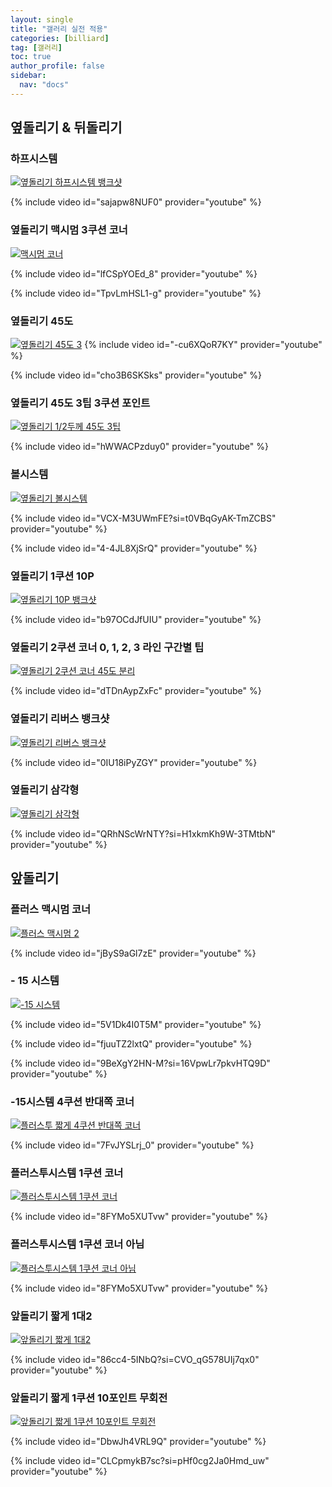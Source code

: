 ```yaml
---
layout: single
title: "갤러리 실전 적용"
categories: [billiard]
tag: [갤러리]
toc: true
author_profile: false
sidebar:
  nav: "docs"
---
```


## 옆돌리기 & 뒤돌리기

### 하프시스템

[![옆돌리기 하프시스템 뱅크샷](/images/하프시스템.png)](https://docs.google.com/presentation/d/18SuGZdPHo0peVWnCE6XZJWp2pjl36BwU/edit?usp=sharing&ouid=114978849290694301670&rtpof=true&sd=true)

{% include video id="sajapw8NUF0" provider="youtube" %}

### 옆돌리기 맥시멈 3쿠션 코너

[![맥시멈 코너](/images/%EB%A7%A5%EC%8B%9C%EB%A9%88%EC%BD%94%EB%84%88_%EA%B9%80%EB%B9%A0%EB%94%B0_%EC%AB%91%ED%94%84%EB%A1%9C.jpg)](https://docs.google.com/presentation/d/1lMZ8g0oEIXeBOgvQKy44qnTor79iP3ew/edit?usp=sharing&ouid=114978849290694301670&rtpof=true&sd=true)

{% include video id="lfCSpYOEd_8" provider="youtube" %}

{% include video id="TpvLmHSL1-g" provider="youtube" %}

### 옆돌리기 45도

[![옆돌리기 45도 3](/images/%EC%98%86%EB%8F%8C%EB%A6%AC%EA%B8%B0%2045%EB%8F%84%203.png)](https://docs.google.com/presentation/d/19cUgyuKEm9MIKVj9IPVrQKUerSP2IKCy/edit?usp=sharing&ouid=114978849290694301670&rtpof=true&sd=true)
{% include video id="-cu6XQoR7KY" provider="youtube" %}

{% include video id="cho3B6SKSks" provider="youtube" %}

### 옆돌리기 45도 3팁 3쿠션 포인트

[![옆돌리기 1/2두께 45도 3팁](/images/%EC%98%86%EB%8F%8C%EB%A6%AC%EA%B8%B0%2045%EB%8F%84.png)](https://docs.google.com/presentation/d/1KJLQsGRRDMouwWC4p62JSdnNiuA8Qv2W/edit?usp=sharing&ouid=114978849290694301670&rtpof=true&sd=true)

{% include video id="hWWACPzduy0" provider="youtube" %}

### 볼시스템

[![옆돌리기 볼시스템](/images/%EC%98%86%EB%8F%8C%EB%A6%AC%EA%B8%B0%20%EB%B3%BC%EC%8B%9C%EC%8A%A4%ED%85%9C.png) ](https://docs.google.com/presentation/d/1xcjMoQ0Iyxm9He_0AumZNRHIt6Zso0Yw/edit?usp=sharing&ouid=114978849290694301670&rtpof=true&sd=true)

{% include video id="VCX-M3UWmFE?si=t0VBqGyAK-TmZCBS" provider="youtube" %}

{% include video id="4-4JL8XjSrQ" provider="youtube" %}

### 옆돌리기 1쿠션 10P

[![옆돌리기 10P 뱅크샷](/images/옆돌리기_10P_예시1.png)](/images/옆돌리기_10P_예시1.png)

{% include video id="b97OCdJfUIU" provider="youtube" %}

### 옆돌리기 2쿠션 코너 0, 1, 2, 3 라인 구간별 팁

[![옆돌리기 2쿠션 코너 45도 분리](/images/%EC%98%86%EB%8F%8C%EB%A6%AC%EA%B8%B0%202%EC%BF%A0%EC%85%98%20%EC%BD%94%EB%84%88%2045%EB%8F%84%20%EB%B6%84%EB%A6%AC.png)](https://docs.google.com/presentation/d/1tweQpdFk0BksZxnj0Bm2PV-zzbRPuHWA/edit?usp=sharing&ouid=114978849290694301670&rtpof=true&sd=true)

{% include video id="dTDnAypZxFc" provider="youtube" %}

### 옆돌리기 리버스 뱅크샷

[![옆돌리기 리버스 뱅크샷](/images/옆돌리기_리버스_뱅크샷.png)](https://docs.google.com/presentation/d/1bnmdkWm1eR2GDWvEU-FsoCT5efAtsbNB/edit?usp=sharing&ouid=114978849290694301670&rtpof=true&sd=true)

{% include video id="0IU18iPyZGY" provider="youtube" %}

### 옆돌리기 삼각형

[![옆돌리기 삼각형](/images/%EC%98%86%EB%8F%8C%EB%A6%AC%EA%B8%B0%20%EC%82%BC%EA%B0%81%ED%98%95.png)](https://docs.google.com/presentation/d/18A1LBm4L6ta99CAWerTECGixH9m1ziPX/edit?usp=sharing&ouid=114978849290694301670&rtpof=true&sd=true)

{% include video id="QRhNScWrNTY?si=H1xkmKh9W-3TMtbN" provider="youtube" %}

## 앞돌리기

### 플러스 맥시멈 코너

[![플러스 맥시멈 2](/images/%ED%94%8C%EB%9F%AC%EC%8A%A4%20%EB%A7%A5%EC%8B%9C%EB%A9%88%202.png)](https://docs.google.com/presentation/d/1tQmP5sct10jREQ9mjUFSxhTLzvkTDAZf/edit?usp=sharing&ouid=114978849290694301670&rtpof=true&sd=true)

{% include video id="jByS9aGl7zE" provider="youtube" %}

### - 15 시스템

[![-15 시스템](/images/-15%EC%8B%9C%EC%8A%A4%ED%85%9C.png)](https://docs.google.com/presentation/d/1kYuMbk5D2UwU5M4vhKeL_EVX-6QlrCwr/edit?usp=sharing&ouid=114978849290694301670&rtpof=true&sd=true)

{% include video id="5V1Dk4I0T5M" provider="youtube" %}

{% include video id="fjuuTZ2lxtQ" provider="youtube" %}

{% include video id="9BeXgY2HN-M?si=16VpwLr7pkvHTQ9D" provider="youtube" %}

### -15시스템 4쿠션 반대쪽 코너

[![플러스투 짧게 4쿠션 반대쪽 코너](/images/%ED%94%8C%EB%9F%AC%EC%8A%A4%ED%88%AC%20%EC%A7%A7%EA%B2%8C%204%EC%BF%A0%EC%85%98%20%EB%B0%98%EB%8C%80%EC%AA%BD%20%EC%BD%94%EB%84%88.png)](/images/%ED%94%8C%EB%9F%AC%EC%8A%A4%ED%88%AC%20%EC%A7%A7%EA%B2%8C%204%EC%BF%A0%EC%85%98%20%EB%B0%98%EB%8C%80%EC%AA%BD%20%EC%BD%94%EB%84%88.png)

{% include video id="7FvJYSLrj_0" provider="youtube" %}

### 플러스투시스템 1쿠션 코너

[![플러스투시스템 1쿠션 코너](/images/%ED%94%8C%EB%9F%AC%EC%8A%A4%ED%88%AC%EC%8B%9C%EC%8A%A4%ED%85%9C%201%EC%BF%A0%EC%85%98%20%EC%BD%94%EB%84%88.png)](/images/%ED%94%8C%EB%9F%AC%EC%8A%A4%ED%88%AC%EC%8B%9C%EC%8A%A4%ED%85%9C%201%EC%BF%A0%EC%85%98%20%EC%BD%94%EB%84%88.png)

{% include video id="8FYMo5XUTvw" provider="youtube" %}

### 플러스투시스템 1쿠션 코너 아님

[![플러스투시스템 1쿠션 코너 아님](/images/%ED%94%8C%EB%9F%AC%EC%8A%A4%ED%88%AC%EC%8B%9C%EC%8A%A4%ED%85%9C%201%EC%BF%A0%EC%85%98%20%EC%BD%94%EB%84%88%20%EC%95%84%EB%8B%98.png)](/images/%ED%94%8C%EB%9F%AC%EC%8A%A4%ED%88%AC%EC%8B%9C%EC%8A%A4%ED%85%9C%201%EC%BF%A0%EC%85%98%20%EC%BD%94%EB%84%88%20%EC%95%84%EB%8B%98.png)

{% include video id="8FYMo5XUTvw" provider="youtube" %}

### 앞돌리기 짧게 1대2

[![앞돌리기 짧게 1대2](/images/%EC%95%9E%EB%8F%8C%EB%A6%AC%EA%B8%B0%20%EC%A7%A7%EA%B2%8C%201%EB%8C%802.png)](https://docs.google.com/presentation/d/1RpTPgkXp-CvMzvkJ9o_UTMx2z303d4P9/edit?usp=sharing&ouid=114978849290694301670&rtpof=true&sd=true)

{% include video id="86cc4-5INbQ?si=CVO_qG578UIj7qx0" provider="youtube" %}

### 앞돌리기 짧게 1쿠션 10포인트 무회전

[![앞돌리기 짧게 1쿠션 10포인트 무회전](/images/%EC%95%9E%EB%8F%8C%EB%A6%AC%EA%B8%B0%20%EC%A7%A7%EA%B2%8C%201%EC%BF%A0%EC%85%98%201%ED%8F%AC%EC%9D%B8%ED%8A%B8%20%EB%AC%B4%ED%9A%8C%EC%A0%84.png)](https://docs.google.com/presentation/d/1E-hLUQWz4RoGQKwwbyHFEJ1czejph08W/edit?usp=sharing&ouid=114978849290694301670&rtpof=true&sd=true)

{% include video id="DbwJh4VRL9Q" provider="youtube" %}

{% include video id="CLCpmykB7sc?si=pHf0cg2Ja0Hmd_uw" provider="youtube" %}

